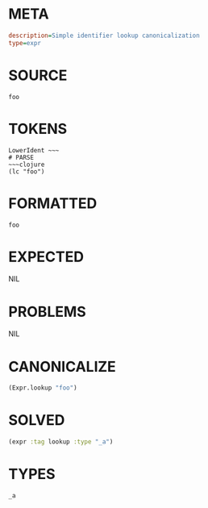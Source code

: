 # META
~~~ini
description=Simple identifier lookup canonicalization
type=expr
~~~
# SOURCE
~~~roc
foo
~~~
# TOKENS
~~~text
LowerIdent ~~~
# PARSE
~~~clojure
(lc "foo")
~~~
# FORMATTED
~~~roc
foo
~~~
# EXPECTED
NIL
# PROBLEMS
NIL
# CANONICALIZE
~~~clojure
(Expr.lookup "foo")
~~~
# SOLVED
~~~clojure
(expr :tag lookup :type "_a")
~~~
# TYPES
~~~roc
_a
~~~
